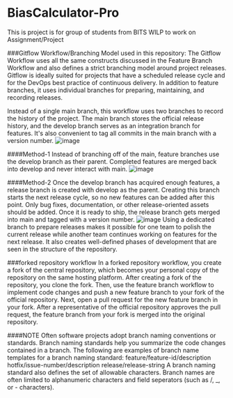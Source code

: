 # BiasCalculator-Pro
This is project is for group of students from BITS WILP to work on Assignment/Project

###Gitflow Workflow/Branching Model used in this repository:
The Gitflow Workflow uses all the same constructs discussed in the Feature Branch Workflow and also defines a strict branching model around project releases. Gitflow is ideally suited for projects that have a scheduled release cycle and for the DevOps best practice of continuous delivery. In addition to feature branches, it uses individual branches for preparing, maintaining, and recording releases.

Instead of a single main branch, this workflow uses two branches to record the history of the project. The main branch stores the official release history, and the develop branch serves as an integration branch for features. It's also convenient to tag all commits in the main branch with a version number.
![image](https://user-images.githubusercontent.com/43057160/167242794-cd452edf-0887-43b6-81d3-ff35e8975c2d.png)

####Method-1
Instead of branching off of the main, feature branches use the develop branch as their parent. Completed features are merged back into develop and never interact with main.
![image](https://user-images.githubusercontent.com/43057160/167242533-01a35e1b-132c-4198-98b6-a44a9030df3e.png)

####Method-2
Once the develop branch has acquired enough features, a release branch is created with develop as the parent. Creating this branch starts the next release cycle, so no new features can be added after this point. Only bug fixes, documentation, or other release-oriented assets should be added. Once it is ready to ship, the release branch gets merged into main and tagged with a version number.
![image](https://user-images.githubusercontent.com/43057160/167242575-1149cc5b-890b-4083-81f0-492bce86a5b2.png)
Using a dedicated branch to prepare releases makes it possible for one team to polish the current release while another team continues working on features for the next release. It also creates well-defined phases of development that are seen in the structure of the repository.

###forked repository workflow
In a forked repository workflow, you create a fork of the central repository, which becomes your personal copy of the repository on the same hosting platform. After creating a fork of the repository, you clone the fork. Then, use the feature branch workflow to implement code changes and push a new feature branch to your fork of the official repository.
Next, open a pull request for the new feature branch in your fork. After a representative of the official repository approves the pull request, the feature branch from your fork is merged into the original repository.

####NOTE
Often software projects adopt branch naming conventions or standards. Branch naming standards help you summarize the code changes contained in a branch.
The following are examples of branch name templates for a branch naming standard:
feature/feature-id/description
hotfix/issue-number/description
release/release-string
A branch naming standard also defines the set of allowable characters. Branch names are often limited to alphanumeric characters and field seperators (such as /, _, or - characters).

